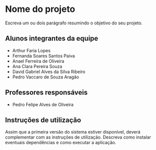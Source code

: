 # Nome do projeto

Escreva um ou dois parágrafo resumindo o objetivo do seu projeto.

## Alunos integrantes da equipe

* Arthur Faria Lopes
* Fernanda Soares Santos Paiva
* Anael Ferreira de Oliveira
* Ana Clara Pereira Souza
* David Gabriel Alves da Silva Ribeiro
* Pedro Vaccaro de Souza Aragão

## Professores responsáveis

* Pedro Felipe Alves de Oliveira

## Instruções de utilização

Assim que a primeira versão do sistema estiver disponível, deverá complementar com as instruções de utilização. Descreva como instalar eventuais dependências e como executar a aplicação.
